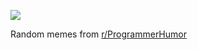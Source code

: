![](https://preview.redd.it/jt5r6za9y1vd1.png?width=640&crop=smart&auto=webp&s=f289cdad0ecb624032cbc689a2c8f73a126d665f)

 Random memes from [r/ProgrammerHumor](https://www.reddit.com/r/ProgrammerHumor/)
